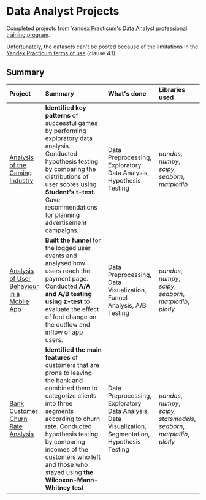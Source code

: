 # Data Analyst Projects
Completed projects from Yandex Practicum's [Data Analyst professional training program](https://practicum.com/data-analyst/).

Unfortunately, the datasets can't be posted because of the limitations in the [Yandex.Practicum terms of use](https://yandex.ru/legal/praktikum_termsofuse/) (clause 4.1).

## Summary

| Project | Summary | What's done | Libraries used |
| :---------------------- | :---------------------- | :---------------------- | :---------------------- |
| [Analysis of the Gaming Industry](Game_Industry_Analysis) | **Identified key patterns** of successful games by performing exploratory data analysis. Conducted hypothesis testing by comparing the distributions of user scores using **Student's t-test.** Gave recommendations for planning advertisement campaigns. | Data Preprocessing, Exploratory Data Analysis, Hypothesis Testing | *pandas*, *numpy*, *scipy*, *seaborn*, *matplotlib* |
| [Analysis of User Behaviour in a Mobile App](User_Behaviour_in_a_Mobile_App) | **Built the funnel** for the logged user events and analysed how users reach the payment page. Conducted **A/A and A/B testing using z-test** to evaluate the effect of font change on the outflow and inflow of app users. | Data Preprocessing, Data Visualization, Funnel Analysis, A/B Testing | *pandas*, *numpy*, *scipy*, *seaborn*, *matplotlib*, *plotly* |
| [Bank Customer Churn Rate Analysis](Bank_Customer_Churn_Rate_Analysis) | **Identified the main features** of customers that are prone to leaving the bank and combined them to categorize clients into three segments according to churn rate. Conducted hypothesis testing by comparing incomes of the customers who left and those who stayed using **the Wilcoxon-Mann-Whitney test** | Data Preprocessing, Exploratory Data Analysis, Data Visualization, Segmentation, Hypothesis Testing | *pandas*, *numpy*, *scipy*, *statsmodels*, *seaborn*, *matplotlib*, *plotly* |